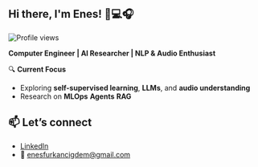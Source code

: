 ## Hi there, I'm Enes! 🌟💻🎧
![Profile views](https://komarev.com/ghpvc/?username=Enescigdem&label=Profile%20views&color=purple&style=flat)

**Computer Engineer | AI Researcher | NLP & Audio Enthusiast**

🔍 **Current Focus**
- Exploring **self-supervised learning**, **LLMs**, and **audio understanding**
- Research on **MLOps** **Agents** **RAG**


📫 **Let’s connect**
- 
- [LinkedIn]([https://linkedin.com/in/enesfurkancigdem/])
- 📧 enesfurkancigdem@gmail.com
